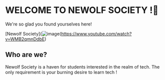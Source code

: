 # WELCOME TO NEWOLF SOCIETY !🎉

We're so glad you found yourselves here!

[Newolf Society](![image](https://user-images.githubusercontent.com/72694926/140275085-49bca090-599d-4162-af63-7449d2e2218a.png)(https://www.youtube.com/watch?v=WMB2qmnDdbE)

## Who are we?
Newolf Society is a haven for students interested in the realm of tech. The only requirement is your burning desire to learn tech !


